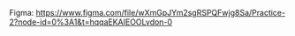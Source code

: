 
Figma: 
https://www.figma.com/file/wXmGpJYm2sgRSPQFwjg8Sa/Practice-2?node-id=0%3A1&t=hqqaEKAIEOOLvdon-0